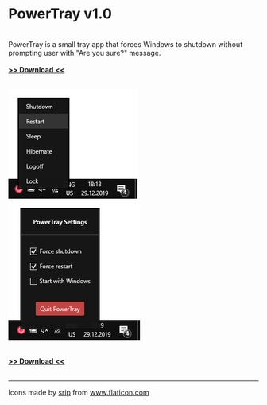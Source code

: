 # PowerTray v1.0
<br>
PowerTray is a small tray app that forces Windows to shutdown without prompting user with "Are you sure?" message.<br>
<br>
<a href="https://github.com/DenisLjubarets/PowerTray/raw/master/Files/PowerTray.zip"><b>>> Download <<</b></a><br>
<br>

<img src="Files/PowerMenu.png">&nbsp;&nbsp;&nbsp;&nbsp;&nbsp;&nbsp;<img src="Files/Settings.png">

<br>
<a href="https://github.com/DenisLjubarets/PowerTray/raw/master/Files/PowerTray.zip"><b>>> Download <<</b></a><br>
<br>
<hr>
<div>Icons made by <a href="https://www.flaticon.com/authors/srip" title="srip">srip</a> from <a href="https://www.flaticon.com/" title="Flaticon">www.flaticon.com</a></div>
